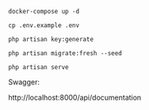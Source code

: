 ```shell
docker-compose up -d
```

```shell
cp .env.example .env
```

```shell
php artisan key:generate
```

```shell
php artisan migrate:fresh --seed
```

```shell
php artisan serve
```

Swagger:

http://localhost:8000/api/documentation
